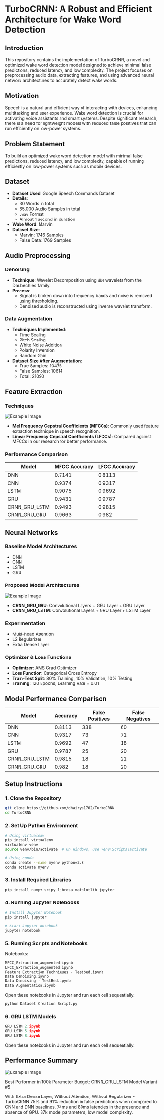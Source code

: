 # TurboCRNN: A Robust and Efficient Architecture for Wake Word Detection

## Introduction
This repository contains the implementation of TurboCRNN, a novel and optimized wake word detection model designed to achieve minimal false predictions, reduced latency, and low complexity. The project focuses on preprocessing audio data, extracting features, and using advanced neural network architectures to accurately detect wake words.

## Motivation
Speech is a natural and efficient way of interacting with devices, enhancing multitasking and user experience. Wake word detection is crucial for activating voice assistants and smart systems. Despite significant research, there is a need for lightweight models with reduced false positives that can run efficiently on low-power systems.

## Problem Statement
To build an optimized wake word detection model with minimal false predictions, reduced latency, and low complexity, capable of running efficiently on low-power systems such as mobile devices.

## Dataset
- **Dataset Used**: Google Speech Commands Dataset
- **Details**:
  - 30 Words in total
  - 65,000 Audio Samples in total
  - `.wav` Format
  - Almost 1 second in duration
- **Wake Word**: Marvin
- **Dataset Size**:
  - Marvin: 1746 Samples
  - False Data: 1769 Samples

## Audio Preprocessing
### Denoising
- **Technique**: Wavelet Decomposition using `db4` wavelets from the Daubechies family.
- **Process**:
  - Signal is broken down into frequency bands and noise is removed using thresholding.
  - Denoised audio is reconstructed using inverse wavelet transform.

### Data Augmentation
- **Techniques Implemented**:
  - Time Scaling
  - Pitch Scaling
  - White Noise Addition
  - Polarity Inversion
  - Random Gain
- **Dataset Size After Augmentation**:
  - True Samples: 10476
  - False Samples: 10614
  - Total: 21090

## Feature Extraction
### Techniques

![Example Image](images/Feature-extraction.png)
- **Mel Frequency Cepstral Coefficients (MFCCs)**: Commonly used feature extraction technique in speech recognition.
- **Linear Frequency Cepstral Coefficients (LFCCs)**: Compared against MFCCs in our research for better performance.


### Performance Comparison
| Model            | MFCC Accuracy | LFCC Accuracy |
|------------------|---------------|---------------|
| DNN              | 0.7141        | 0.8113        |
| CNN              | 0.9374        | 0.9317        |
| LSTM             | 0.9075        | 0.9692        |
| GRU              | 0.9431        | 0.9787        |
| CRNN_GRU_LSTM    | 0.9493        | 0.9815        |
| CRNN_GRU_GRU     | 0.9663        | 0.982         |

## Neural Networks
### Baseline Model Architectures
- DNN
- CNN
- LSTM
- GRU

### Proposed Model Architectures
![Example Image](images/architecture.png)

- **CRNN_GRU_GRU**: Convolutional Layers + GRU Layer + GRU Layer
- **CRNN_GRU_LSTM**: Convolutional Layers + GRU Layer + LSTM Layer


### Experimentation
- Multi-head Attention
- L2 Regularizer
- Extra Dense Layer

### Optimizer & Loss Functions
- **Optimizer**: AMS Grad Optimizer
- **Loss Function**: Categorical Cross Entropy
- **Train-Test Split**: 80% Training, 10% Validation, 10% Testing
- **Training**: 120 Epochs, Learning Rate = 0.01

## Model Performance Comparison
| Model            | Accuracy | False Positives | False Negatives |
|------------------|----------|-----------------|-----------------|
| DNN              | 0.8113   | 338             | 60              |
| CNN              | 0.9317   | 73              | 71              |
| LSTM             | 0.9692   | 47              | 18              |
| GRU              | 0.9787   | 25              | 20              |
| CRNN_GRU_LSTM    | 0.9815   | 18              | 21              |
| CRNN_GRU_GRU     | 0.982    | 18              | 20              |

## Setup Instructions
### 1. Clone the Repository
```bash
git clone https://github.com/dhairya1702/TurboCRNN
cd TurboCRNN
```

### 2. Set Up Python Environment
```bash
# Using virtualenv
pip install virtualenv
virtualenv venv
source venv/bin/activate  # On Windows, use venv\Scripts\activate

# Using conda
conda create --name myenv python=3.8
conda activate myenv
```

### 3. Install Required Libraries
```bash
pip install numpy scipy librosa matplotlib jupyter
```
### 4.  Running Jupyter Notebooks
```bash
# Install Jupyter Notebook
pip install jupyter

# Start Jupyter Notebook
jupyter notebook
```

### 5. Running Scripts and Notebooks
Notebooks:
```python
MFCC_Extraction_Augmented.ipynb
LFCC_Extraction_Augmented.ipynb
Feature Extraction Techniques - Testbed.ipynb
Data Denoising.ipynb
Data Denoising - TestBed.ipynb
Data Augmentation.ipynb
```

Open these notebooks in Jupyter and run each cell sequentially.
```python
python Dataset Creation Script.py
```

### 6. GRU LSTM Models
```python
GRU LSTM 2.ipynb
GRU LSTM 5.ipynb
GRU LSTM 8.ipynb
```

Open these notebooks in Jupyter and run each cell sequentially.

## Performance Summary

![Example Image](images/100k.png)

Best Performer in 100k Parameter Budget: CRNN_GRU_LSTM Model Variant #5

With Extra Dense Layer, Without Attention, Without Regularizer - TurboCRNN
75% and 91% reduction in false predictions when compared to CNN and DNN baselines.
74ms and 80ms latencies in the presence and absence of GPU.
87k model parameters, low model complexity.
